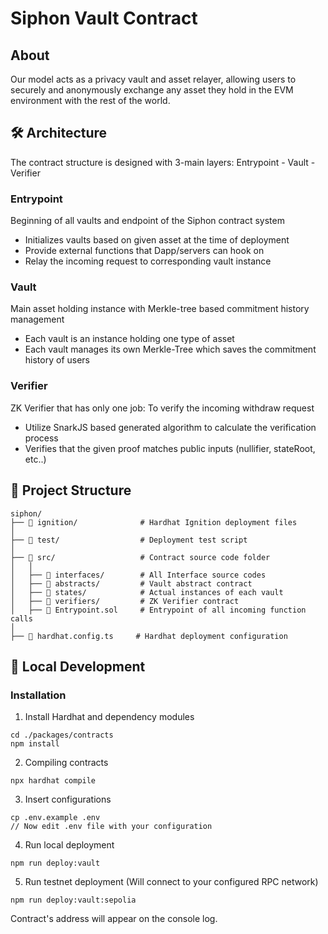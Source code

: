 # Siphon Vault Contract
## About
Our model acts as a privacy vault and asset relayer, allowing users to securely and anonymously exchange any asset they hold in the EVM environment with the rest of the world. 

## 🛠️ Architecture
The contract structure is designed with 3-main layers: Entrypoint - Vault - Verifier 
### Entrypoint
Beginning of all vaults and endpoint of the Siphon contract system
- Initializes vaults based on given asset at the time of deployment
- Provide external functions that Dapp/servers can hook on
- Relay the incoming request to corresponding vault instance

### Vault
Main asset holding instance with Merkle-tree based commitment history management
- Each vault is an instance holding one type of asset
- Each vault manages its own Merkle-Tree which saves the commitment history of users

### Verifier
ZK Verifier that has only one job: To verify the incoming withdraw request
- Utilize SnarkJS based generated algorithm to calculate the verification process
- Verifies that the given proof matches public inputs (nullifier, stateRoot, etc..)


## 📁 Project Structure
```
siphon/
├── 📂 ignition/              # Hardhat Ignition deployment files
│
├── 📂 test/                  # Deployment test script
│
├── 📂 src/                   # Contract source code folder
│   │
│   ├── 📂 interfaces/        # All Interface source codes 
│   ├── 📂 abstracts/         # Vault abstract contract
│   ├── 📂 states/            # Actual instances of each vault
│   ├── 📂 verifiers/         # ZK Verifier contract
│   ├── 📄 Entrypoint.sol     # Entrypoint of all incoming function calls
│
├── 📄 hardhat.config.ts     # Hardhat deployment configuration
```



## 🚀 Local Development

### Installation
1. Install Hardhat and dependency modules
```
cd ./packages/contracts
npm install
```
2. Compiling contracts
```
npx hardhat compile
```
3. Insert configurations
```
cp .env.example .env
// Now edit .env file with your configuration 
```
4. Run local deployment
```
npm run deploy:vault
```
5. Run testnet deployment (Will connect to your configured RPC network)
```
npm run deploy:vault:sepolia
```
Contract's address will appear on the console log.